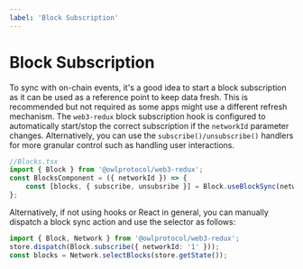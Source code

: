 ```yaml
---
label: 'Block Subscription'
---
```

# Block Subscription

To sync with on-chain events, it's a good idea to start a block subscription as it can be used as a reference point to keep data fresh. This is recommended but not required as some apps might use a different refresh mechanism.
The `web3-redux` block subscription hook is configured to automatically start/stop the correct subscription if the `networkId` parameter changes. Alternatively, you can use the `subscribe()/unsubscribe()` handlers for more granular control such as handling user interactions.

```typescript
//Blocks.tsx
import { Block } from '@owlprotocol/web3-redux';
const BlocksComponent = ({ networkId }) => {
    const [blocks, { subscribe, unsubsribe }] = Block.useBlockSync(networkId);
};
```

Alternatively, if not using hooks or React in general, you can manually dispatch a block sync action and use the selector as follows:

```typescript
import { Block, Network } from '@owlprotocol/web3-redux';
store.dispatch(Block.subscribe({ networkId: '1' }));
const blocks = Network.selectBlocks(store.getState());
```
